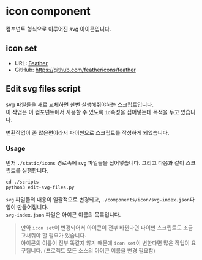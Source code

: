 # icon component

컴포넌트 형식으로 이루어진 svg 아이콘입니다.


## icon set

- URL: [Feather](https://feathericons.com)
- GitHub: https://github.com/feathericons/feather


## Edit svg files script

svg 파일들을 새로 교체하면 한번 실행해줘야하는 스크립트입니다.  
이 작업은 이 컴포넌트에서 사용할 수 있도록 `id`속성을 집어넣는데 목적을 두고 있습니다.

변환작업이 좀 많은편이라서 파이썬으로 스크립트를 작성하게 되었습니다.

### Usage

먼저 `./static/icons` 경로속에 `svg` 파일들을 집어넣습니다. 그리고 다음과 같이 스크립트를 실행합니다.

```
cd ./scripts
python3 edit-svg-files.py
```

`svg` 파일들의 내용이 일괄적으로 변경되고, `./components/icon/svg-index.json`파일이 만들어집니다.  
`svg-index.json` 파일은 아이콘 이름의 목록입니다.

> 만약 `icon set`이 변경되어서 아이콘이 전부 바뀐다면 파이썬 스크립트도 조금 고쳐줘야 할 필요가 있습니다.  
> 아이콘의 이름이 전부 똑같지 않기 때문에 `icon set`이 변한다면 많은 작업이 요구됩니다. (프로젝트 모든 소스의 아이콘 이름을 변경 필요함)
